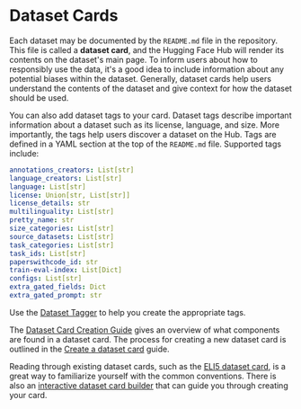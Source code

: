 # Dataset Cards

Each dataset may be documented by the `README.md` file in the repository. This file is called a **dataset card**, and the Hugging Face Hub will render its contents on the dataset's main page. To inform users about how to responsibly use the data, it's a good idea to include information about any potential biases within the dataset. Generally, dataset cards help users understand the contents of the dataset and give context for how the dataset should be used. 

You can also add dataset tags to your card. Dataset tags describe important information about a dataset such as its license, language, and size. More importantly, the tags help users discover a dataset on the Hub. Tags are defined in a YAML section at the top of the `README.md` file. Supported tags include:

```yaml
annotations_creators: List[str]
language_creators: List[str]
language: List[str]
license: Union[str, List[str]]
license_details: str
multilinguality: List[str]
pretty_name: str
size_categories: List[str]
source_datasets: List[str]
task_categories: List[str]
task_ids: List[str]
paperswithcode_id: str
train-eval-index: List[Dict]
configs: List[str]
extra_gated_fields: Dict
extra_gated_prompt: str
```

Use the [Dataset Tagger](https://huggingface.co/spaces/huggingface/datasets-tagging) to help you create the appropriate tags.

The [Dataset Card Creation Guide](https://github.com/huggingface/datasets/blob/main/templates/README_guide.md) gives an overview of what components are found in a dataset card. The process for creating a new dataset card is outlined in the [Create a dataset card](https://huggingface.co/docs/datasets/dataset_card) guide. 

Reading through existing dataset cards, such as the [ELI5 dataset card](https://github.com/huggingface/datasets/blob/main/datasets/eli5/README.md), is a great way to familiarize yourself with the common conventions. There is also an [interactive dataset card builder](https://huggingface.co/datasets/card-creator/) that can guide you through creating your card.
